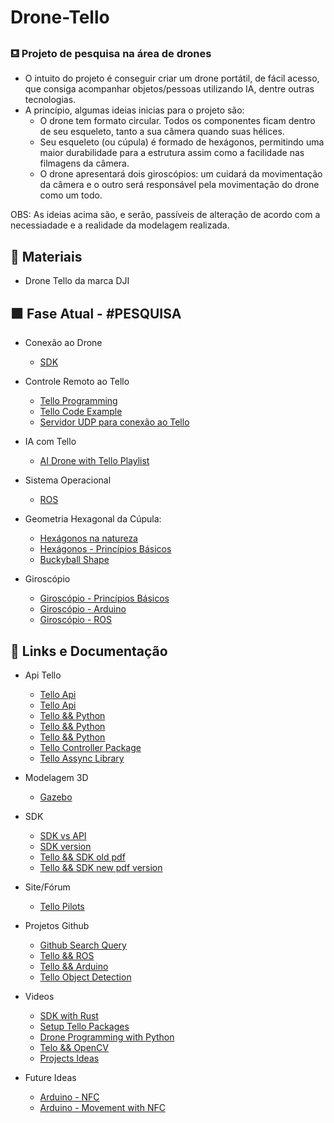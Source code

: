 

# Drone-Tello

### ⛾ Projeto de pesquisa na área de drones
- O intuito do projeto é conseguir criar um drone portátil, de fácil acesso, que consiga acompanhar objetos/pessoas utilizando IA, dentre outras tecnologias.
- A princípio, algumas ideias inicias para o projeto são:
	- O drone tem formato circular. Todos os componentes ficam dentro de seu esqueleto, tanto a sua câmera quando suas hélices.
	- Seu esqueleto (ou cúpula) é formado de hexágonos, permitindo uma maior durabilidade para a estrutura assim como a facilidade nas filmagens da câmera.
	- O drone apresentará dois giroscópios: um cuidará da movimentação da câmera e o outro será responsável pela movimentação do drone como um todo.

OBS: As ideias acima são, e serão, passíveis de alteração de acordo com a necessiadade e a realidade da modelagem realizada. 


## 📓 Materiais
- Drone Tello da marca DJI


##  🟩  Fase Atual - #PESQUISA
- Conexão ao Drone
	- [SDK](https://dl-cdn.ryzerobotics.com/downloads/Tello/Tello%20SDK%202.0%20User%20Guide.pdf)
	
- Controle Remoto ao Tello
	- [Tello Programming](https://youtu.be/uaXbfDFAp-0)
	- [Tello Code Example](https://bitbucket.org/RobotAndCode/tello-ai/src/master/)
	- [Servidor UDP para conexão ao Tello](https://pythontic.com/modules/socket/udp-client-server-example)

- IA com Tello
	- [AI Drone with Tello Playlist](https://youtube.com/playlist?list=PLMrmVZVtQTc2su8F2FB_I-lkrv83rUgcI)
	 
- Sistema Operacional
	- [ROS](https://docs.ros.org/)
	
- Geometria Hexagonal da Cúpula:
	- [Hexágonos na natureza](https://www.zmescience.com/feature-post/natural-sciences/mathematics/hexagon-shape-nature-physics-13092021/)
	- [Hexágonos - Princípios Básicos](https://www.mashupmath.com/blog/hexagons-explained-hexagons-in-real-life)
	- [Buckyball Shape](https://pt.wikipedia.org/wiki/Buckminsterfulereno)
	
- Giroscópio
	- [Giroscópio - Princípios Básicos](https://pt.m.wikipedia.org/wiki/Girosc%C3%B3pio)
	- [Giroscópio - Arduino](https://www.circuitbasics.com/how-to-setup-gyroscopes-on-the-arduino/)
	- [Giroscópio - ROS](https://youtu.be/WxuLJZSJ7sk)
	

## 🔗 Links e Documentação
- Api Tello
	- [Tello Api](https://tellopilots.com/wiki/development/)
	- [Tello Api](https://djitellopy.readthedocs.io/en/latest/)  
	- [Tello && Python](https://github.com/damiafuentes/DJITelloPy)  
	- [Tello && Python](https://github.com/dji-sdk/Tello-Python)  
	- [Tello && Python](https://bitbucket.org/PingguSoft/pytello/src/master/)  
	- [Tello Controller Package](https://github.com/hanyazou/TelloPy)  
	- [Tello Assync Library](https://github.com/robagar/tello-asyncio)

- Modelagem 3D
	- [Gazebo](https://classic.gazebosim.org/tutorials)

- SDK
	- [SDK vs API](https://www.ibm.com/cloud/blog/sdk-vs-api)  
	- [SDK version](https://tellopilots.com/threads/what-sdk-version-does-the-normal-tello-support.6109/)  
	- [Tello && SDK old pdf](https://dl-cdn.ryzerobotics.com/downloads/tello/20180910/Tello%20SDK%20Documentation%20EN_1.3.pdf)
	- [Tello && SDK new pdf version](https://dl-cdn.ryzerobotics.com/downloads/Tello/Tello%20SDK%202.0%20User%20Guide.pdf)

- Site/Fórum
	- [Tello Pilots](https://tellopilots.com/ "https://tellopilots.com/")
	
- Projetos Github
	- [Github Search Query](https://github.com/search?q=tello+dji)  
	- [Tello && ROS](https://github.com/clydemcqueen/tello_ros)  
	- [Tello && Arduino](https://github.com/akshayvernekar/telloArduino)  
	- [Tello Object Detection](https://github.com/dronefreak/dji-tello-object-detection-segmentation)
	
- Videos 
	- [SDK with Rust](https://www.youtube.com/watch?v=j5qqn2eOI2M)  
	- [Setup Tello Packages](https://youtu.be/-Mb_FKhRn00)  
	- [Drone Programming with Python](https://youtu.be/LmEcyQnfpDA)  
	- [Telo && OpenCV](https://youtu.be/vDOkUHNdmKs)  
	- [Projects Ideas](https://youtu.be/wCPuj_iJHmY)

- Future Ideas
	- [Arduino - NFC](https://arduinogetstarted.com/tutorials/arduino-rfid-nfc)
	- [Arduino - Movement with NFC](https://blog.arduino.cc/2021/05/11/nfcsense-can-detect-the-movement-of-objects-using-only-nfc-tags/)
